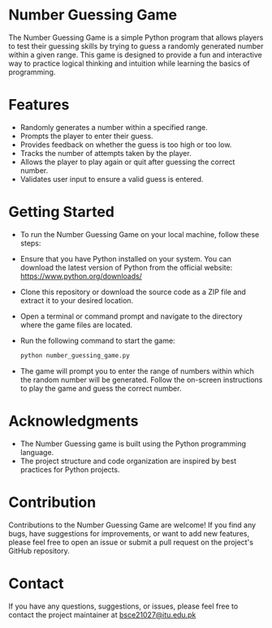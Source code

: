 # Number Guessing Game
The Number Guessing Game is a simple Python program that allows players to test their guessing skills by trying to guess a randomly generated number within a given range. This game is designed to provide a fun and interactive way to practice logical thinking and intuition while learning the basics of programming.

# Features
- Randomly generates a number within a specified range.
- Prompts the player to enter their guess.
- Provides feedback on whether the guess is too high or too low.
- Tracks the number of attempts taken by the player.
- Allows the player to play again or quit after guessing the correct number.
- Validates user input to ensure a valid guess is entered.

# Getting Started
- To run the Number Guessing Game on your local machine, follow these steps:

- Ensure that you have Python installed on your system. You can download the latest version of Python from the official website: https://www.python.org/downloads/

- Clone this repository or download the source code as a ZIP file and extract it to your desired location.

-  Open a terminal or command prompt and navigate to the directory where the game files are located.

- Run the following command to start the game:
  ```python
  python number_guessing_game.py
  ```
  
- The game will prompt you to enter the range of numbers within which the random number will be generated. Follow the on-screen instructions to play the game and guess the correct number.

# Acknowledgments
- The Number Guessing game is built using the Python programming language.
- The project structure and code organization are inspired by best practices for Python projects.

# Contribution
Contributions to the Number Guessing Game are welcome! If you find any bugs, have suggestions for improvements, or want to add new features, please feel free to open an issue or submit a pull request on the project's GitHub repository.

# Contact
If you have any questions, suggestions, or issues, please feel free to contact the project maintainer at bsce21027@itu.edu.pk
